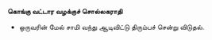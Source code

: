 **கொங்கு வட்டார வழக்குச் சொல்லகராதி**
- ஒருவரின் மேல் சாமி வந்து ஆடிவிட்டு திரும்பச் சென்று விடுதல்.

